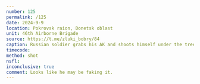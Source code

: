 ```yaml
---
number: 125
permalink: /125
date: 2024-9-9
location: Pokrovsk raion, Donetsk oblast
unit: 46th Airborne Brigade
source: https://t.me/zluki_bobry/84
caption: Russian soldier grabs his AK and shoots himself under the trees 
timecode: 
method: shot
nsfl: 
inconclusive: true
comment: Looks like he may be faking it. 
---
```

<script async src="https://telegram.org/js/telegram-widget.js?22" data-telegram-post="zluki_bobry/84" data-width="100%" data-userpic="false"></script>